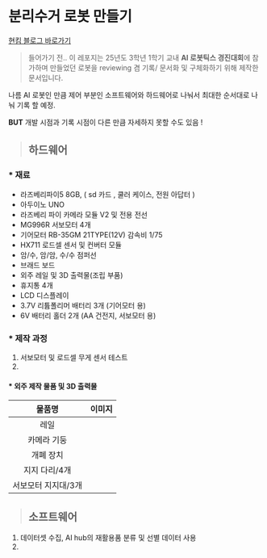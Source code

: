 # 분리수거 로봇 만들기

[현킴 블로그 바로가기](https://blog.naver.com/3h12n_17)

> 들어가기 전.. 이 레포지는 25년도 3학년 1학기 교내 **AI 로봇틱스 경진대회**에 참가하며 만들었던
로봇을 reviewing 겸 기록/ 문서화 및 구체화하기 위해 제작한 문서입니다. 


나름 AI 로봇인 만큼 제어 부분인 소프트웨어와 하드웨어로 나눠서 최대한 순서대로 나눠 기록 할 예정. 

**BUT** 개발 시점과 기록 시점이 다른 만큼 자세하지 못할 수도 있음 ! 

> ## 하드웨어
### * 재료
- 라즈베리파이5 8GB, ( sd 카드 , 쿨러 케이스, 전원 아답터 ) 
- 아두이노 UNO
- 라즈베리 파이 카메라 모듈 V2 및 전용 전선
- MG996R 서보모터 4개
- 기어모터 RB-35GM 21TYPE(12V) 감속비 1/75
- HX711 로드셀 센서 및 컨버터 모듈 
- 암/수, 암/암, 수/수 점퍼선
- 브래드 보드
- 외주 레일 및 3D 출력물(조립 부품)
- 휴지통 4개
- LCD 디스플레이
- 3.7V 리튬폴리머 배터리 3개 (기어모터 용)
- 6V 배터리 홀더 2개 (AA 건전지, 서보모터 용) 

### * 제작 과정
1. 서보모터 및 로드셀 무게 센서 테스트
2. 

#### * 외주 제작 물품 및 3D 출력물 
| 물품명 | 이미지 |
| :--: | :--:| 
| 레일 | |
| 카메라 기둥 | |
| 개폐 장치 | | 
| 지지 다리/4개 | |
| 서보모터 지지대/3개 | | 


> ## 소프트웨어
1. 데이터셋 수집, AI hub의 재활용품 분류 및 선별 데이터 사용
2. 
